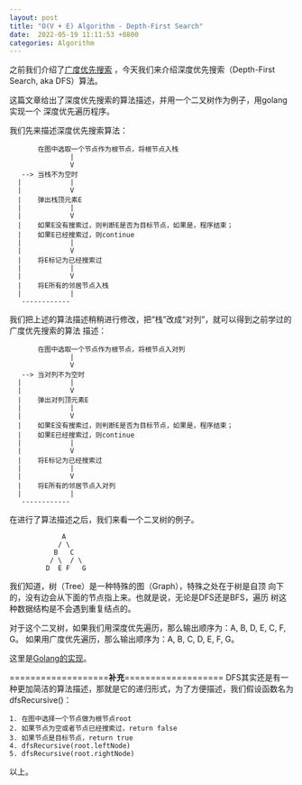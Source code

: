 ```yaml
---
layout: post
title: "O(V + E) Algorithm - Depth-First Search"
date:  2022-05-19 11:11:53 +0800
categories: Algorithm
---
```


之前我们介绍了[广度优先搜索](https://guo-sj.github.io/algorithm/2022/04/19/bfs.html)
，今天我们来介绍深度优先搜索（Depth-First Search, aka DFS）算法。

这篇文章给出了深度优先搜索的算法描述，并用一个二叉树作为例子，用golang实现一个
深度优先遍历程序。

我们先来描述深度优先搜索算法：
```
       在图中选取一个节点作为根节点，将根节点入栈
               |
               V
   --> 当栈不为空时
  |            |
  |            V
  |    弹出栈顶元素E
  |            |
  |            V
  |    如果E没有搜索过，则判断E是否为目标节点，如果是，程序结束；
  |    如果E已经搜索过，则continue
  |            |
  |            V
  |    将E标记为已经搜索过
  |            |
  |            V
  |    将E所有的邻居节点入栈
  |            |
   ------------
```

我们把上述的算法描述稍稍进行修改，把“栈”改成“对列”，就可以得到之前学过的广度优先搜索的算法
描述：
```
       在图中选取一个节点作为根节点，将根节点入对列
               |
               V
   --> 当对列不为空时
  |            |
  |            V
  |    弹出对列顶元素E
  |            |
  |            V
  |    如果E没有搜索过，则判断E是否为目标节点，如果是，程序结束；
  |    如果E已经搜索过，则continue
  |            |
  |            V
  |    将E标记为已经搜索过
  |            |
  |            V
  |    将E所有的邻居节点入对列
  |            |
   ------------
```

在进行了算法描述之后，我们来看一个二叉树的例子。
```
             A
            / \
           B   C
          / \  / \
         D  E F   G
```
我们知道，树（Tree）是一种特殊的图（Graph），特殊之处在于树是自顶
向下的，没有边会从下面的节点指上来。也就是说，无论是DFS还是BFS，遍历
树这种数据结构是不会遇到重复结点的。

对于这个二叉树，如果我们用深度优先遍历，那么输出顺序为：A, B, D, E, C, F, G。 
如果用广度优先遍历，那么输出顺序为：A, B, C, D, E, F, G。

这里是[Golang的实现](https://github.com/guo-sj/algorithm-go/blob/master/binary-tree-bfs-dfs/main.go)。

===================**补充**===================
DFS其实还是有一种更加简洁的算法描述，那就是它的递归形式，为了方便描述，我们假设函数名为dfsRecursive()：
```
1. 在图中选择一个节点做为根节点root
2. 如果节点为空或者节点已经搜索过，return false
3. 如果节点是目标节点，return true
4. dfsRecursive(root.leftNode)
5. dfsRecursive(root.rightNode)
```

以上。

